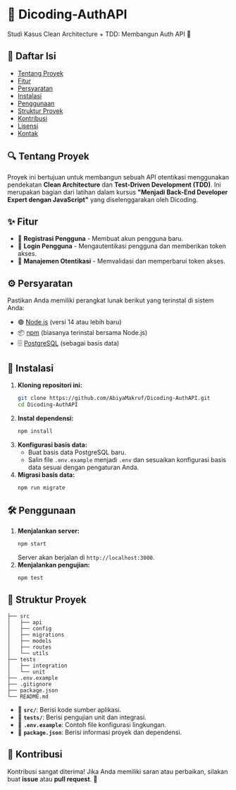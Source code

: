 # 📌 Dicoding-AuthAPI

Studi Kasus Clean Architecture + TDD: Membangun Auth API 🚀

## 📖 Daftar Isi
- [Tentang Proyek](#tentang-proyek)
- [Fitur](#fitur)
- [Persyaratan](#persyaratan)
- [Instalasi](#instalasi)
- [Penggunaan](#penggunaan)
- [Struktur Proyek](#struktur-proyek)
- [Kontribusi](#kontribusi)
- [Lisensi](#lisensi)
- [Kontak](#kontak)

## 🔍 Tentang Proyek
Proyek ini bertujuan untuk membangun sebuah API otentikasi menggunakan pendekatan **Clean Architecture** dan **Test-Driven Development (TDD)**. Ini merupakan bagian dari latihan dalam kursus **"Menjadi Back-End Developer Expert dengan JavaScript"** yang diselenggarakan oleh Dicoding.

## ✨ Fitur
- 📝 **Registrasi Pengguna** - Membuat akun pengguna baru.
- 🔐 **Login Pengguna** - Mengautentikasi pengguna dan memberikan token akses.
- 🔄 **Manajemen Otentikasi** - Memvalidasi dan memperbarui token akses.

## ⚙️ Persyaratan
Pastikan Anda memiliki perangkat lunak berikut yang terinstal di sistem Anda:
- 🟢 [Node.js](https://nodejs.org/) (versi 14 atau lebih baru)
- 📦 [npm](https://www.npmjs.com/) (biasanya terinstal bersama Node.js)
- 🗄️ [PostgreSQL](https://www.postgresql.org/) (sebagai basis data)

## 🚀 Instalasi
1. **Kloning repositori ini:**
   ```bash
   git clone https://github.com/AbiyaMakruf/Dicoding-AuthAPI.git
   cd Dicoding-AuthAPI
   ```
2. **Instal dependensi:**
   ```bash
   npm install
   ```
3. **Konfigurasi basis data:**
   - Buat basis data PostgreSQL baru.
   - Salin file `.env.example` menjadi `.env` dan sesuaikan konfigurasi basis data sesuai dengan pengaturan Anda.
4. **Migrasi basis data:**
   ```bash
   npm run migrate
   ```

## 🛠️ Penggunaan
1. **Menjalankan server:**
   ```bash
   npm start
   ```
   Server akan berjalan di `http://localhost:3000`.
2. **Menjalankan pengujian:**
   ```bash
   npm test
   ```

## 📁 Struktur Proyek
```
├── src
│   ├── api
│   ├── config
│   ├── migrations
│   ├── models
│   ├── routes
│   └── utils
├── tests
│   ├── integration
│   └── unit
├── .env.example
├── .gitignore
├── package.json
└── README.md
```
- 📂 **`src/`**: Berisi kode sumber aplikasi.
- 📂 **`tests/`**: Berisi pengujian unit dan integrasi.
- 📄 **`.env.example`**: Contoh file konfigurasi lingkungan.
- 📜 **`package.json`**: Berisi informasi proyek dan dependensi.

## 🤝 Kontribusi
Kontribusi sangat diterima! Jika Anda memiliki saran atau perbaikan, silakan buat **issue** atau **pull request**. 🚀